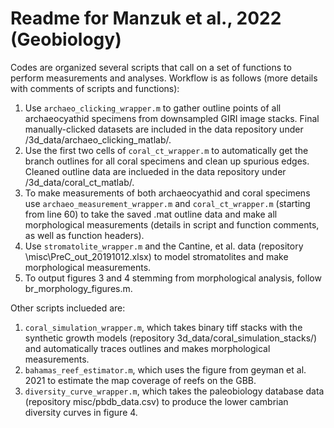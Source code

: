 # Readme for Manzuk et al., 2022 (Geobiology)

Codes are organized several scripts that call on a set of functions to perform measurements and analyses. Workflow is as follows (more details with comments of scripts and functions):

1. Use `archaeo_clicking_wrapper.m` to gather outline points of all archaeocyathid specimens from downsampled GIRI image stacks. Final manually-clicked datasets are included in the data repository under /3d_data/archaeo_clicking_matlab/.
2. Use the first two cells of `coral_ct_wrapper.m` to automatically get the branch outlines for all coral specimens and clean up spurious edges. Cleaned outline data are inclueded in the data repository under /3d_data/coral_ct_matlab/.
3. To make measurements of both archaeocyathid and coral specimens use `archaeo_measurement_wrapper.m` and `coral_ct_wrapper.m` (starting from line 60) to take the saved .mat outline data and make all morphological measurements (details in script and function comments, as well as function headers).
4. Use `stromatolite_wrapper.m` and the Cantine, et al. data (repository \misc\PreC_out_20191012.xlsx) to model stromatolites and make morphological measurements.
5. To output figures 3 and 4 stemming from morphological analysis, follow br_morphology_figures.m.

Other scripts inclueded are:
1. `coral_simulation_wrapper.m`, which takes binary tiff stacks with the synthetic growth models (repository 3d_data/coral_simulation_stacks/) and automatically traces outlines and makes morphological measurements.
2. `bahamas_reef_estimator.m`, which uses the figure from geyman et al. 2021 to estimate the map coverage of reefs on the GBB.
3. `diversity_curve_wrapper.m`, which takes the paleobiology database data (repository misc/pbdb_data.csv) to produce the lower cambrian diversity curves in figure 4.
